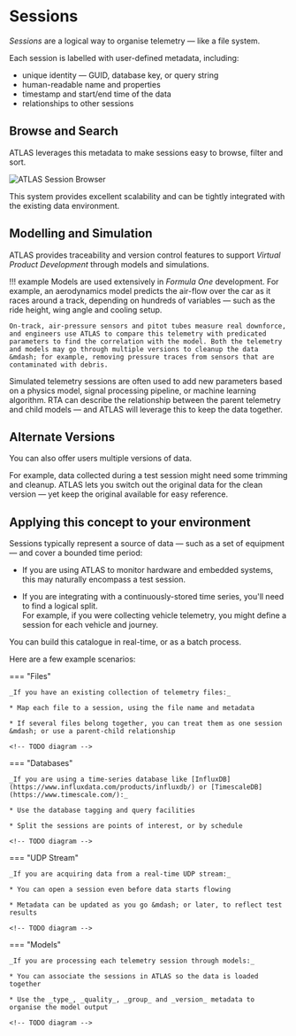 # Sessions

_Sessions_ are a logical way to organise telemetry &mdash; like a file system.

Each session is labelled with user-defined metadata, including:

* unique identity &mdash; GUID, database key, or query string
* human-readable name and properties
* timestamp and start/end time of the data
* relationships to other sessions

## Browse and Search

ATLAS leverages this metadata to make sessions easy to browse, filter and sort.

<img src="/assets/screenshots/session-browser.png" alt="ATLAS Session Browser">

This system provides excellent scalability and can be tightly integrated with the existing data environment.

## Modelling and Simulation

ATLAS provides traceability and version control features to support _Virtual Product Development_ through models and simulations.

!!! example
    Models are used extensively in _Formula One_ development. For example, an aerodynamics model predicts the air-flow over the car as it races around a track, depending on hundreds of variables &mdash; such as the ride height, wing angle and cooling setup.

    On-track, air-pressure sensors and pitot tubes measure real downforce, and engineers use ATLAS to compare this telemetry with predicated parameters to find the correlation with the model. Both the telemetry and models may go through multiple versions to cleanup the data &mdash; for example, removing pressure traces from sensors that are contaminated with debris.

Simulated telemetry sessions are often used to add new parameters based on a physics model, signal processing pipeline, or machine learning algorithm. RTA can describe the relationship between the parent telemetry and child models &mdash; and ATLAS will leverage this to keep the data together.

<object type="image/svg+xml" data="/assets/diagrams/integration/sessions/parent-child.svg" class="diagram" title="Parent-child relationships"></object>

## Alternate Versions

You can also offer users multiple versions of data.

For example, data collected during a test session might need some trimming and cleanup. ATLAS lets you switch out the original data for the clean version &mdash; yet keep the original available for easy reference.

<object type="image/svg+xml" data="/assets/diagrams/integration/sessions/alternates.svg" class="diagram" title="Alternate sessions"></object>

## Applying this concept to your environment

Sessions typically represent a source of data &mdash; such as a set of equipment &mdash; and cover a bounded time period:

* If you are using ATLAS to monitor hardware and embedded systems, this may naturally encompass a test session.

* If you are integrating with a continuously-stored time series, you'll need to find a logical split.  
  For example, if you were collecting vehicle telemetry, you might define a session for each vehicle and journey.

You can build this catalogue in real-time, or as a batch process.

Here are a few example scenarios:

=== "Files"

    _If you have an existing collection of telemetry files:_

    * Map each file to a session, using the file name and metadata

    * If several files belong together, you can treat them as one session &mdash; or use a parent-child relationship

    <!-- TODO diagram -->

=== "Databases"

    _If you are using a time-series database like [InfluxDB](https://www.influxdata.com/products/influxdb/) or [TimescaleDB](https://www.timescale.com/):_

    * Use the database tagging and query facilities

    * Split the sessions are points of interest, or by schedule

    <!-- TODO diagram -->

=== "UDP Stream"

    _If you are acquiring data from a real-time UDP stream:_

    * You can open a session even before data starts flowing

    * Metadata can be updated as you go &mdash; or later, to reflect test results

    <!-- TODO diagram -->

=== "Models"

    _If you are processing each telemetry session through models:_

    * You can associate the sessions in ATLAS so the data is loaded together

    * Use the _type_, _quality_, _group_ and _version_ metadata to organise the model output

    <!-- TODO diagram -->
